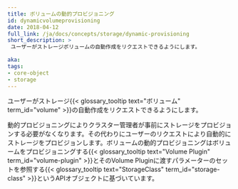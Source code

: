 ```yaml
---
title: ボリュームの動的プロビジョニング
id: dynamicvolumeprovisioning
date: 2018-04-12
full_link: /ja/docs/concepts/storage/dynamic-provisioning
short_description: >
 ユーザーがストレージボリュームの自動作成をリクエストできるようにします。

aka: 
tags:
- core-object
- storage
---
```

ユーザーがストレージ{{< glossary_tooltip text="ボリューム" term_id="volume" >}}の自動作成をリクエストできるようにします。

<!--more--> 

動的プロビジョニングによりクラスター管理者が事前にストレージをプロビジョンする必要がなくなります。その代わりにユーザーのリクエストにより自動的にストレージをプロビジョンします。ボリュームの動的プロビジョニングはボリュームをプロビジョニングする{{< glossary_tooltip text="Volume Plugin" term_id="volume-plugin" >}}とそのVolume Pluginに渡すパラメーターのセットを参照する{{< glossary_tooltip text="StorageClass" term_id="storage-class" >}}というAPIオブジェクトに基づいています。
